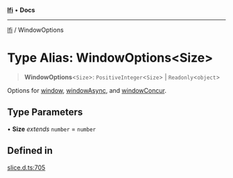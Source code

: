 [**lfi**](../readme.md) • **Docs**

***

[lfi](../globals.md) / WindowOptions

# Type Alias: WindowOptions\<Size\>

> **WindowOptions**\<`Size`\>: `PositiveInteger`\<`Size`\> \| `Readonly`\<`object`\>

Options for [window](../functions/window.md), [windowAsync](../functions/windowAsync.md), and [windowConcur](../functions/windowConcur.md).

## Type Parameters

• **Size** *extends* `number` = `number`

## Defined in

[slice.d.ts:705](https://github.com/TomerAberbach/lfi/blob/e98b31ea37c84de0758cf58c8fcf28193f36b533/src/operations/slice.d.ts#L705)
